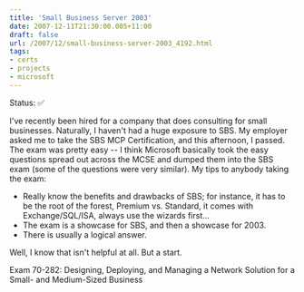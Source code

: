 ```yaml
---
title: 'Small Business Server 2003'
date: 2007-12-11T21:30:00.005+11:00
draft: false
url: /2007/12/small-business-server-2003_4192.html
tags: 
- certs
- projects
- microsoft
---
```


Status:  ✅
  
  

I've recently been hired for a company that does consulting for small businesses. Naturally, I haven't had a huge exposure to SBS. My employer asked me to take the SBS MCP Certification, and this afternoon, I passed. The exam was pretty easy -- I think Microsoft basically took the easy questions spread out across the MCSE and dumped them into the SBS exam (some of the questions were very similar). My tips to anybody taking the exam:

*   Really know the benefits and drawbacks of SBS; for instance, it has to be the root of the forest, Premium vs. Standard, it comes with Exchange/SQL/ISA, always use the wizards first...
*   The exam is a showcase for SBS, and then a showcase for 2003.
*   There is usually a logical answer.

  
  

Well, I know that isn't helpful at all. But a start.

Exam 70-282: Designing, Deploying, and Managing a Network Solution for a Small- and Medium-Sized Business